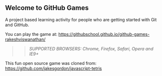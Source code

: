 ## Welcome to GitHub Games

A project based learning activity for people who are getting started with Git and GitHub.

You can play the game at: https://githubschool.github.io/github-games-rakeshviswanathan/

>> _*SUPPORTED BROWSERS*: Chrome, Firefox, Safari, Opera and IE9+_

This fun open source game was cloned from: https://github.com/jakesgordon/javascript-tetris
